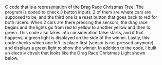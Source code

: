 C code that is a representation of the Drag Race Christmas Tree. The program is coded to check 3 button inputs. 2 of them are where cars are supposed to be, and the third one is a reset button that goes back to red for both racers. When 2 cars are there pressing the sensors, the drag race begins and the lights go from red to yellow to another yellow and then to green. This code also takes into consideration false starts, and if that happens, a green light is displayed on the side of the winner. Lastly, this code checks which one left its place first (sensor is not pressed anymore) and displays a green light to show the winner. In addition to the code, I built an electriv cirvuit that looks like the Drag Race Christmas Light shown below. 
